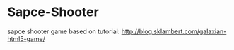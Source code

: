 # Sapce-Shooter
sapce shooter game based on tutorial: http://blog.sklambert.com/galaxian-html5-game/
